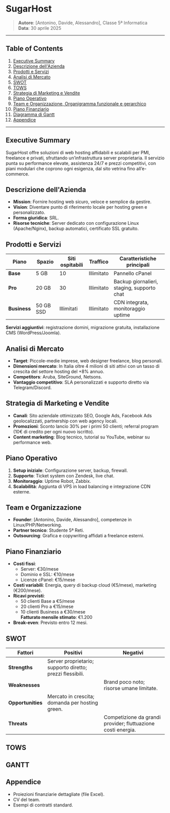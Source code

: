 # SugarHost

> **Autore**: [Antonino, Davide, Alessandro], Classe 5ª Informatica  
> **Data**: 30 aprile 2025

---

## Table of Contents

1. [Executive Summary](#executive-summary)  
2. [Descrizione dell'Azienda](#descrizione-dellazienda)  
3. [Prodotti e Servizi](#prodotti-e-servizi)  
4. [Analisi di Mercato](#analisi-di-mercato)
9. [SWOT](#swot)
10. [TOWS](#tows)
6. [Strategia di Marketing e Vendite](#strategia-di-marketing-e-vendite)  
7. [Piano Operativo](#piano-operativo)  
8. [Team e Organizzazione, Organigramma funzionale e gerarchico](#team-e-organizzazione)  
9. [Piano Finanziario](#piano-finanziario) 
11. [Diagramma di Gantt](#Gantt)
12. [Appendice](#appendice)

---

## Executive Summary

SugarHost offre soluzioni di web hosting affidabili e scalabili per PMI, freelance e privati, sfruttando un’infrastruttura server proprietaria. Il servizio punta su performance elevate, assistenza 24/7 e prezzi competitivi, con piani modulari che coprono ogni esigenza, dal sito vetrina fino all’e-commerce.

## Descrizione dell'Azienda

- **Mission**: Fornire hosting web sicuro, veloce e semplice da gestire.  
- **Vision**: Diventare punto di riferimento locale per hosting green e personalizzato.  
- **Forma giuridica**: SRL.  
- **Risorse tecniche**: Server dedicato con configurazione Linux (Apache/Nginx), backup automatici, certificato SSL gratuito.

## Prodotti e Servizi

| Piano         | Spazio     | Siti ospitabili | Traffico   | Caratteristiche principali             |
|---------------|------------|-----------------|------------|----------------------------------------|
| **Base**      | 5 GB       | 10              | Illimitato | Pannello cPanel                        |
| **Pro**       | 20 GB      | 30              | Illimitato | Backup giornalieri, staging, supporto chat |
| **Business**  | 50 GB SSD  | Illimitati      | Illimitato | CDN integrata, monitoraggio uptime     |

**Servizi aggiuntivi**: registrazione domini, migrazione gratuita, installazione CMS (WordPress/Joomla).

## Analisi di Mercato

- **Target**: Piccole-medie imprese, web designer freelance, blog personali.  
- **Dimensioni mercato**: In Italia oltre 4 milioni di siti attivi con un tasso di crescita del settore hosting del +8% annuo.  
- **Competitors**: Aruba, SiteGround, Netsons.  
- **Vantaggio competitivo**: SLA personalizzati e supporto diretto via Telegram/Discord.

## Strategia di Marketing e Vendite

- **Canali**: Sito aziendale ottimizzato SEO, Google Ads, Facebook Ads geolocalizzati, partnership con web agency locali.  
- **Promozioni**: Sconto lancio 30% per i primi 50 clienti; referral program (10€ di credito per ogni nuovo iscritto).  
- **Content marketing**: Blog tecnico, tutorial su YouTube, webinar su performance web.

## Piano Operativo

1. **Setup iniziale**: Configurazione server, backup, firewall.  
2. **Supporto**: Ticket system con Zendesk, live chat.  
3. **Monitoraggio**: Uptime Robot, Zabbix.  
4. **Scalabilità**: Aggiunta di VPS in load balancing e integrazione CDN esterne.

## Team e Organizzazione

- **Founder**: [Antonino, Davide, Alessandro], competenze in Linux/PHP/Networking.  
- **Partner tecnico**: Studente 5ª Reti.  
- **Outsourcing**: Grafica e copywriting affidati a freelance esterni.

## Piano Finanziario

- **Costi fissi**:  
  - Server: €30/mese  
  - Dominio e SSL: €10/mese  
  - Licenze cPanel: €15/mese
- **Costi variabili**: Energia, query di backup cloud (€5/mese), marketing (€200/mese).  
- **Ricavi previsti**:  
  - 50 clienti Base a €5/mese  
  - 20 clienti Pro a €15/mese  
  - 10 clienti Business a €30/mese  
  **Fatturato mensile stimato**: €1.200  
- **Break-even**: Previsto entro 12 mesi.

## SWOT

| Fattori       | Positivi                                      | Negativi                               |
|---------------|-----------------------------------------------|----------------------------------------|
| **Strengths** | Server proprietario; supporto diretto; prezzi flessibili. |                                        |
| **Weaknesses**|                                               | Brand poco noto; risorse umane limitate. |
| **Opportunities** | Mercato in crescita; domanda per hosting green.   |                                        |
| **Threats**   |                                               | Competizione da grandi provider; fluttuazione costi energia. |

## TOWS

## GANTT

## Appendice

- Proiezioni finanziarie dettagliate (file Excel).  
- CV del team.  
- Esempi di contratti standard.
